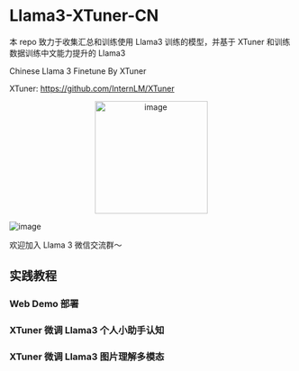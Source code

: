 # Llama3-XTuner-CN


本 repo 致力于收集汇总和训练使用 Llama3 训练的模型，并基于 XTuner 和训练数据训练中文能力提升的 Llama3

Chinese Llama 3 Finetune By XTuner

XTuner: https://github.com/InternLM/XTuner

<div align="center">
  <img src="https://github.com/SmartFlowAI/X-Llama3/assets/25839884/b2a9d3f1-3463-44aa-af77-7e1caa541aed" alt="image" width="200" height="200">
</div>

![image](https://github.com/SmartFlowAI/X-Llama3/assets/25839884/b2a9d3f1-3463-44aa-af77-7e1caa541aed)

欢迎加入 Llama 3 微信交流群～


## 实践教程

### Web Demo 部署

### XTuner 微调 Llama3 个人小助手认知

### XTuner 微调 Llama3 图片理解多模态
